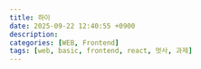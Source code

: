 ```yaml
---
title: 하이
date: 2025-09-22 12:40:55 +0900
description: 
categories: [WEB, Frontend]
tags: [web, basic, frontend, react, 멋사, 과제]
---
```

